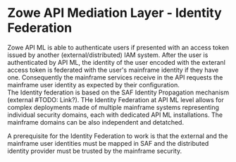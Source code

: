 # Zowe API Mediation Layer - Identity Federation

Zowe API ML is able to authenticate users if presented with an access token issued by another (external/distributed) IAM system.
After the user is authenticated by API ML, the identity of the user encoded with the exteranl access token is federated with the user's mainframe identity if they have one.
Consequently the mainframe services receive in the API requests the mainframe user identity as expected by their configuration.     
The Identity federation is based on the SAF Identity Propagation mechanism (external #TODO: Link?).
THe Identity Federation at API ML level allows for complex deployments made of multiple mainframe systems representing individual security domains, each with dedicated API ML installations.
The mainframe domains can be also independent and detatched.

A prerequisite for the Identity Federation to work is that the external and the mainframe user identities must be mapped in SAF and the distributed identity provider must be trusted by the mainframe security.
